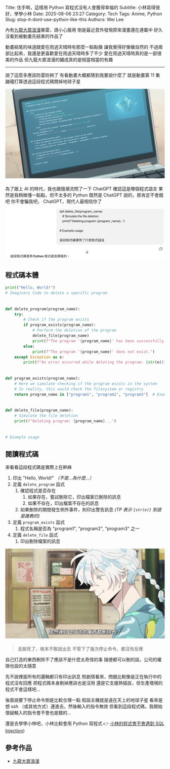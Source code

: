 Title: 住手啊，這樣用 Python 寫程式沒有人會獲得幸福的
Subtitle: 小林寫得很好，學學小林
Date: 2025-08-06 23:27
Category: Tech
Tags: Anime, Python
Slug: stop-it-dont-use-python-like-this
Authors: Wei Lee

內有[九龍大眾浪漫]暴雷，請小心服用
倒是最近意外發現原來漫畫還在連載中
好久沒看到被動畫先結束的作品了

<!--more-->

動畫結尾的味道跟愛在雨過天晴時有那麼一點點像
讓我覺得好像蠻自然的
不過兩部比起來，我還是更喜歡愛在雨過天晴時多了不少
愛在雨過天晴時真的是一部很美的作品
但九龍大眾浪漫的鋪成真的是相當相當的有趣

---

說了這麼多應該防雷防夠了
有看動畫大概都猜到我要說什麼了
就是動畫第 11 集
鼬瓏打算透過這段程式碼關掉地球子星

![Python Code](/images/posts-image/2025-stop-it-dont-use-python-like-this/python-code.jpg)

為了跟上 AI 的時代，我也跟隨潮流問了一下 ChatGPT 確認這是哪個程式語言
果然是我稍微懂一點點，但不太多的 Python
既然是 ChatGPT 說的，那肯定不會錯吧
你不會騙我吧， ChatGPT，現代人最相信你了

![ChatGPT](/images/posts-image/2025-stop-it-dont-use-python-like-this/chatgpt.jpg)

## 程式碼本體

```python
print("Hello, World!")
# Imaginary Code to delete a specific program


def delete_program(program_name):
    try:
        # Check if the program exists
        if program_exists(program_name):
            # Perform the deletion of the program
            delete_file(program_name)
            print(f"The program '{program_name}' has been successfully deleted.")
        else:
            print(f"The program '{program_name}' does not exist.")
    except Exception as e:
        print(f"An error occurred while deleting the program: {str(e)}")


def program_exists(program_name):
    # Here we simulate checking if the program exists in the system
    # In reality, this would check the filesystem or registry
    return program_name in ["program1", "program2", "program3"]  # Example programs


def delete_file(program_name):
    # Simulate the file deletion
    print(f"Deleting program: {program_name}...")


# Example usage
```

## 閱讀程式碼

來看看這段程式碼是實際上在幹麻

1. 印出 "Hello, World!" *（不是...為什麼...）*
2. 定義 `delete_program` 函式
    1. 確認程式是否存在
        1. 如果存在，嘗試刪除它，印出檔案已刪除的訊息
        2. 如果不存在，印出檔案不存在的訊息
    2. 如果刪除的期間發生例外事件，則印出警告訊息 *(TP 表示 `{str(e)}` 到底是誰教的)*
3. 定義 `program_exists` 函式
    1. 程式名稱是否為 "program1", "program2", "program3" 之一
4. 定義 `delete_file` 函式
    1. 印出刪除檔案的訊息

![can't delete](/images/posts-image/2025-stop-it-dont-use-python-like-this/cannot-delete.jpg)

> 丟臉死了，根本不敢說出去
> 不管下了幾次停止命令，都沒有反應

自己打造的東西刪除不了應該不是什麼太奇怪的事
隨便都可以刪的話，公司的權限也設的太隨意

先不說裡面所有的邏輯都只有印出訊息
照劇情看來，問題比較像是正在執行中的程式沒有回應
把程式碼本身刪掉應該也是沒用
還是它支援熱插拔，但生產環境的程式不會這樣吧...

後面說要下停止命令倒是比較合理一點
假設主機就是遠在天上的地球子星
看來是想 ssh （或其他方式）連進去，然後輸入的指令無效
但看到這段程式碼，我開始懷疑輸入的指令會不會也是錯的...

還是去學學小林吧，小林比較會用 Python 寫程式
👉 [小林的程式會不會遇到 SQL Injection]({filename}/posts/tech/2020/17-will-kobayashi-s-code-encounter-sql-injection.md))

## 參考作品
* [九龍大眾浪漫]

[九龍大眾浪漫]: https://ani.gamer.com.tw/animeVideo.php?sn=42909
